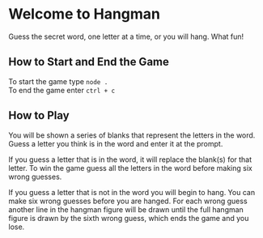 # Welcome to Hangman

Guess the secret word, one letter at a time, or you will hang. What fun!

## How to Start and End the Game

To start the game type `node .`  
To end the game enter `ctrl + c`

## How to Play

You will be shown a series of blanks that represent the letters in the word.
Guess a letter you think is in the word and enter it at the prompt.

If you guess a letter that is in the word, it will replace the blank(s) for that letter.
To win the game guess all the letters in the word before making six wrong guesses.

If you guess a letter that is not in the word you will begin to hang.
You can make six wrong guesses before you are hanged.
For each wrong guess another line in the hangman figure will be drawn until the full hangman figure is drawn by the sixth wrong guess, which ends the game and you lose.
